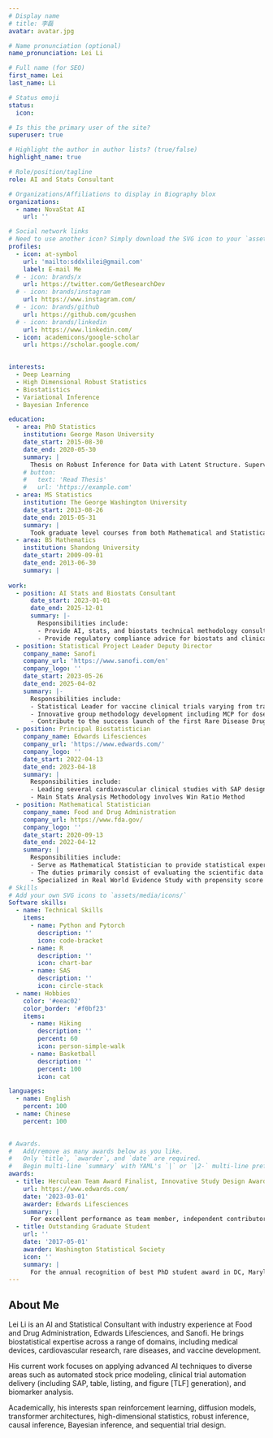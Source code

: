 ```yaml
---
# Display name
# title: 李磊
avatar: avatar.jpg

# Name pronunciation (optional)
name_pronunciation: Lei Li

# Full name (for SEO)
first_name: Lei 
last_name: Li

# Status emoji
status:
  icon: 

# Is this the primary user of the site?
superuser: true

# Highlight the author in author lists? (true/false)
highlight_name: true

# Role/position/tagline
role: AI and Stats Consultant

# Organizations/Affiliations to display in Biography blox
organizations:
  - name: NovaStat AI
    url: ''

# Social network links
# Need to use another icon? Simply download the SVG icon to your `assets/media/icons/` folder.
profiles:
  - icon: at-symbol
    url: 'mailto:sddxlilei@gmail.com'
    label: E-mail Me
  # - icon: brands/x
    url: https://twitter.com/GetResearchDev
  # - icon: brands/instagram
    url: https://www.instagram.com/
  # - icon: brands/github
    url: https://github.com/gcushen
  # - icon: brands/linkedin
    url: https://www.linkedin.com/
  - icon: academicons/google-scholar
    url: https://scholar.google.com/
  

interests:
  - Deep Learning
  - High Dimensional Robust Statistics
  - Biostatistics
  - Variational Inference
  - Bayesian Inference

education:
  - area: PhD Statistics
    institution: George Mason University
    date_start: 2015-08-30
    date_end: 2020-05-30
    summary: |
      Thesis on Robust Inference for Data with Latent Structure. Supervised by [Prof Anand N Vidyashankar](https://anandnv.squarespace.com/). Presented papers at statistical conferences such as JSM with the contributions being published in peer reviewed stats journals.
    # button:
    #   text: 'Read Thesis'
    #   url: 'https://example.com'
  - area: MS Statistics
    institution: The George Washington University
    date_start: 2013-08-26
    date_end: 2015-05-31
    summary: |
      Took graduate level courses from both Mathematical and Statistical Department
  - area: BS Mathematics
    institution: Shandong University
    date_start: 2009-09-01
    date_end: 2013-06-30
    summary: |
            
work:
  - position: AI Stats and Biostats Consultant
      date_start: 2023-01-01
      date_end: 2025-12-01
      summary: |-
        Responsibilities include:
        - Provide AI, stats, and biostats technical methodology consultant on freelancer platform such as Guidepoint and G2G.
        - Provide regulatory compliance advice for biostats and clinical trials, including sample size calculation, real world evidence study, mixed modeling, sequential design.
  - position: Statistical Project Leader Deputy Director 
    company_name: Sanofi
    company_url: 'https://www.sanofi.com/en'
    company_logo: ''
    date_start: 2023-05-26
    date_end: 2025-04-02
    summary: |-
      Responsibilities include:
      - Statistical Leader for vaccine clinical trials varying from translational studies to phase I-III studies.
      - Innovative group methodology development including MCP for dose-finding and Go No Go decision making via Bayesian framework.
      - Contribute to the success launch of the first Rare Disease Drug for Hemophilia Qfitlia fitusiran.
  - position: Principal Biostatistician
    company_name: Edwards Lifesciences
    company_url: 'https://www.edwards.com/'
    company_logo: ''
    date_start: 2022-04-13
    date_end: 2023-04-18
    summary: |
      Responsibilities include:
      - Leading several cardiovascular clinical studies with SAP design
      - Main Stats Analysis Methodology involves Win Ratio Method
  - position: Mathematical Statistician
    company_name: Food and Drug Administration
    company_url: https://www.fda.gov/
    company_logo: ''
    date_start: 2020-09-13
    date_end: 2022-04-12
    summary: |
      Responsibilities include:
      - Serve as Mathematical Statistician to provide statistical expertise in the review of medical devices submissions for IDE, 501k, and PMA to assess the safety and efficacy of medical devices.
      - The duties primarily consist of evaluating the scientific data from real-world data sources, as well as the test methods and descriptions of devices contained in medical device submissions from industry to the Agency.
      - Specialized in Real World Evidence Study with propensity score methodology.
# Skills
# Add your own SVG icons to `assets/media/icons/`
Software skills:
  - name: Technical Skills
    items:
      - name: Python and Pytorch
        description: ''        
        icon: code-bracket
      - name: R
        description: ''        
        icon: chart-bar
      - name: SAS
        description: ''        
        icon: circle-stack
  - name: Hobbies
    color: '#eeac02'
    color_border: '#f0bf23'
    items:
      - name: Hiking
        description: ''
        percent: 60
        icon: person-simple-walk
      - name: Basketball
        description: ''
        percent: 100
        icon: cat

languages:
  - name: English
    percent: 100
  - name: Chinese
    percent: 100
  

# Awards.
#   Add/remove as many awards below as you like.
#   Only `title`, `awarder`, and `date` are required.
#   Begin multi-line `summary` with YAML's `|` or `|2-` multi-line prefix and indent 2 spaces below.
awards:
  - title: Herculean Team Award Finalist, Innovative Study Design Award Finalist, Operational Excellence Award Finalist
    url: https://www.edwards.com/
    date: '2023-03-01'
    awarder: Edwards Lifesciences    
    summary: |
      For excellent performance as team member, independent contributor, and collaborator. 
  - title: Outstanding Graduate Student
    url: ''
    date: '2017-05-01'
    awarder: Washington Statistical Society
    icon: ''
    summary: |
      For the annual recognition of best PhD student award in DC, Maryland, and Virginia area.
---
```


## About Me

Lei Li is an AI and Statistical Consultant with industry experience at Food and Drug Administration, Edwards Lifesciences, and Sanofi. He brings biostatistical expertise across a range of domains, including medical devices, cardiovascular research, rare diseases, and vaccine development. 

His current work focuses on applying advanced AI techniques to diverse areas such as automated stock price modeling, clinical trial automation delivery (including SAP, table, listing, and figure [TLF] generation), and biomarker analysis.

Academically, his interests span reinforcement learning, diffusion models, transformer architectures, high-dimensional statistics, robust inference, causal inference, Bayesian inference, and sequential trial design.

